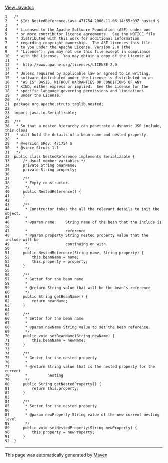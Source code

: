 [View Javadoc](../../../../../../apidocs/org/apache/struts/taglib/nested/NestedReference.html.md)


    1   /*
    2    * $Id: NestedReference.java 471754 2006-11-06 14:55:09Z husted $
    3    *
    4    * Licensed to the Apache Software Foundation (ASF) under one
    5    * or more contributor license agreements.  See the NOTICE file
    6    * distributed with this work for additional information
    7    * regarding copyright ownership.  The ASF licenses this file
    8    * to you under the Apache License, Version 2.0 (the
    9    * "License"); you may not use this file except in compliance
    10   * with the License.  You may obtain a copy of the License at
    11   *
    12   *  http://www.apache.org/licenses/LICENSE-2.0
    13   *
    14   * Unless required by applicable law or agreed to in writing,
    15   * software distributed under the License is distributed on an
    16   * "AS IS" BASIS, WITHOUT WARRANTIES OR CONDITIONS OF ANY
    17   * KIND, either express or implied.  See the License for the
    18   * specific language governing permissions and limitations
    19   * under the License.
    20   */
    21  package org.apache.struts.taglib.nested;
    22  
    23  import java.io.Serializable;
    24  
    25  /**
    26   * So that a nested hierarchy can penetrate a dynamic JSP include, this class
    27   * will hold the details of a bean name and nested property.
    28   *
    29   * @version $Rev: 471754 $
    30   * @since Struts 1.1
    31   */
    32  public class NestedReference implements Serializable {
    33      /* Usual member variables */
    34      private String beanName;
    35      private String property;
    36  
    37      /**
    38       * Empty constructor.
    39       */
    40      public NestedReference() {
    41      }
    42  
    43      /**
    44       * Constructor takes the all the relevant details to init the object.
    45       *
    46       * @param name     String name of the bean that the include is to
    47       *                 reference
    48       * @param property String nested property value that the include will be
    49       *                 continuing on with.
    50       */
    51      public NestedReference(String name, String property) {
    52          this.beanName = name;
    53          this.property = property;
    54      }
    55  
    56      /**
    57       * Getter for the bean name
    58       *
    59       * @return String value that will be the bean's reference
    60       */
    61      public String getBeanName() {
    62          return beanName;
    63      }
    64  
    65      /**
    66       * Setter for the bean name
    67       *
    68       * @param newName String value to set the bean reference.
    69       */
    70      public void setBeanName(String newName) {
    71          this.beanName = newName;
    72      }
    73  
    74      /**
    75       * Getter for the nested property
    76       *
    77       * @return String value that is the nested property for the current
    78       *         nesting
    79       */
    80      public String getNestedProperty() {
    81          return this.property;
    82      }
    83  
    84      /**
    85       * Setter for the nested property
    86       *
    87       * @param newProperty String value of the new current nesting level
    88       */
    89      public void setNestedProperty(String newProperty) {
    90          this.property = newProperty;
    91      }
    92  }

------------------------------------------------------------------------

This page was automatically generated by [Maven](http://maven.apache.org/)
